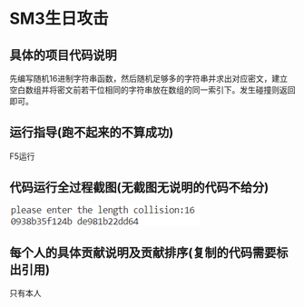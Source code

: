 # SM3生日攻击
## 具体的项目代码说明
先编写随机16进制字符串函数，然后随机足够多的字符串并求出对应密文，建立空白数组并将密文前若干位相同的字符串放在数组的同一索引下。发生碰撞则返回即可。
## 运行指导(跑不起来的不算成功)
F5运行 
## 代码运行全过程截图(无截图无说明的代码不给分)
![Image](https://github.com/huomitao18/image/raw/main/QQ%E6%88%AA%E5%9B%BE20220731101043.png)
## 每个人的具体贡献说明及贡献排序(复制的代码需要标出引用)
只有本人

